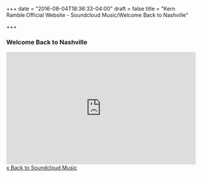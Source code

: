 +++
date = "2016-08-04T18:36:33-04:00"
draft = false
title = "Kern Ramble:Official Website - Soundcloud Music/Welcome Back to Nashville" 

+++

<div itemscope itemtype="http://schema.org/MusicAlbum">

<h3><span itemprop="name">Welcome Back to Nashville</span></h3>
<iframe width="100%" height="300" scrolling="no" frameborder="no" allow="autoplay" src="https://w.soundcloud.com/player/?url=https%3A//api.soundcloud.com/playlists/622538709&color=%23ff5500&auto_play=false&hide_related=false&show_comments=true&show_user=true&show_reposts=false&show_teaser=true&visual=true"></iframe>
</div>

<div><a href="/soundcloud/" alt="Store">&laquo; Back to Soundcloud Music</a></div>




